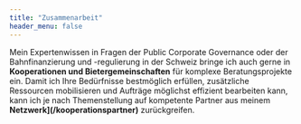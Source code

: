 ```yaml
---
title: "Zusammenarbeit"
header_menu: false
---
```

Mein Expertenwissen in Fragen der Public Corporate Governance oder der Bahnfinanzierung und -regulierung in der Schweiz bringe ich auch gerne in **Kooperationen und Bietergemeinschaften** für komplexe Beratungsprojekte ein. Damit ich Ihre Bedürfnisse bestmöglich erfüllen, zusätzliche Ressourcen mobilisieren und Aufträge möglichst effizient bearbeiten kann, kann ich je nach Themenstellung auf kompetente Partner aus meinem **Netzwerk](/kooperationspartner)** zurückgreifen. 
 
